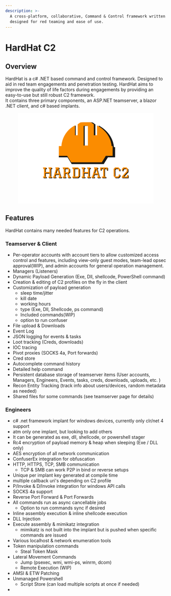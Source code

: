 ```yaml
---
description: >-
  A cross-platform, collaborative, Command & Control framework written in C#,
  designed for red teaming and ease of use.
---
```


# HardHat C2

## Overview&#x20;

HardHat is a c# .NET based command and control framework. Designed to aid in red team engagements and penetration testing. HardHat aims to improve the quality of life factors during engagements by providing an easy-to-use but still robust C2 framework.    \
It contains three primary components, an ASP.NET teamserver, a blazor .NET client, and c# based implants.  &#x20;

<figure><img src="../.gitbook/assets/MainIcon_Orange_shadows.png" alt=""><figcaption></figcaption></figure>

## Features

HardHat contains many needed features for C2 operations.

### Teamserver & Client&#x20;

* Per-operator accounts with account tiers to allow customized access control and features, including view-only guest modes, team-lead opsec approval(WIP), and admin accounts for general operation management.&#x20;
* Managers (Listeners)&#x20;
* Dynamic Payload Generation (Exe, Dll, shellcode, PowerShell command)
* Creation & editing of C2 profiles on the fly in the client
* Customization of payload generation&#x20;
  * sleep time/jitter&#x20;
  * kill date
  * working hours&#x20;
  * type (Exe, Dll, Shellcode, ps command)
  * Included commands(WIP)
  * option to run confuser
* File upload & Downloads&#x20;
* Event Log&#x20;
* JSON logging for events & tasks&#x20;
* Loot tracking (Creds, downloads)
* IOC tracing&#x20;
* Pivot proxies (SOCKS 4a, Port forwards)
* Cred store&#x20;
* Autocomplete command history&#x20;
* Detailed help command&#x20;
* Persistent database storage of teamserver items (User accounts, Managers, Engineers, Events, tasks, creds, downloads, uploads, etc. )
* Recon Entity Tracking (track info about users/devices, random metadata as needed)
* Shared files for some commands (see teamserver page for details)

### &#x20;Engineers

* c# .net framework implant for windows devices, currently only clr/net 4 support
* atm only one implant, but looking to add others&#x20;
* It can be generated as exe, dll, shellcode, or powershell stager
* Rc4 encryption of payload memory & heap when sleeping (Exe / DLL only)
* AES encryption of all network communication&#x20;
* ConfuserEx integration for obfuscation
* HTTP, HTTPS, TCP, SMB communication
  * TCP & SMB can work P2P in bind or reverse setups
* Unique per implant key generated at compile time&#x20;
* multiple callback uri's depending on C2 profile&#x20;
* P/Invoke & D/Invoke integration for windows API calls&#x20;
* SOCKS 4a support&#x20;
* Reverse Port Forward & Port Forwards&#x20;
* All commands run as async cancellable jobs&#x20;
  * Option to run commands sync if desired
* Inline assembly execution & inline shellcode execution
* DLL Injection&#x20;
* Execute assembly & mimikatz integration
  * mimikatz is not built into the implant but is pushed when specific commands are issued
* Various localhost & network enumeration tools&#x20;
* Token manipulation commands&#x20;
  * Steal Token Mask&#x20;
* Lateral Movement Commands&#x20;
  * Jump (psexec, wmi, wmi-ps, winrm, dcom)
  * Remote Execution (WIP)
* AMSI & ETW Patching&#x20;
* Unmanaged Powershell&#x20;
  * Script Store (can load multiple scripts at once if needed)
*

